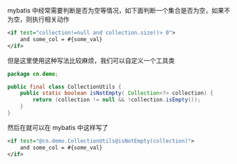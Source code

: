 
mybatis 中经常需要判断是否为空等情况，如下面判断一个集合是否为空，如果不为空，则执行相关动作

```xml
<if test="collection!=null and collection.size()> 0"> 
	and some_col = #{some_val} 
</if>
```

但是这里使用这种写法比较麻烦，我们可以自定义一个工具类

```java
package cn.demo; 

public final class CollectionUtils { 
	public static boolean isNotEmpty( Collection<?> collection) {
		return (collection != null && !collection.isEmpty()); 
	} 
}
```

然后在就可以在 mybatis 中这样写了

```xml
<if test="@cn.demo.CollectionUtils@isNotEmpty(collection)"> 
	and some_col = #{some_val} 
</if>
```